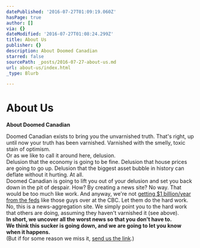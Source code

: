 ```yaml
---
datePublished: '2016-07-27T01:09:19.060Z'
hasPage: true
author: []
via: {}
dateModified: '2016-07-27T01:08:24.299Z'
title: About Us
publisher: {}
description: About Doomed Canadian
starred: false
sourcePath: _posts/2016-07-27-about-us.md
url: about-us/index.html
_type: Blurb

---
```

# About Us

**About Doomed Canadian**

Doomed Canadian exists to bring you the unvarnished truth. That's right, up until now your truth has been varnished. Varnished with the smelly, toxic stain of optimism.   
Or as we like to call it around here, delusion.   
Delusion that the economy is going to be fine. Delusion that house prices are going to go up. Delusion that the biggest asset bubble in history can deflate without it hurting. At all.   
Doomed Canadian is going to lift you out of your delusion and set you back down in the pit of despair. How? By creating a news site? No way. That would be too much like work. And anyway, we're not [getting $1 billion/year from the feds][0] like those guys over at the CBC. Let them do the hard work. No, this is a news-aggregation site. We simply point you to the hard work that others are doing, assuming they haven't varnished it (see above).   
**In short, we uncover all the worst news so that you don't have to.**  
**We think this sucker is going down, and we are going to let you know when it happens.**  
(But if for some reason we miss it, [send us the link][1].)

[0]: https://web.archive.org/web/20110312104716/http://www.exactlyright.ca/blog/?p=228
[1]: https://web.archive.org/web/20110312104716/http://www.doomedcanadian.com/submit.php